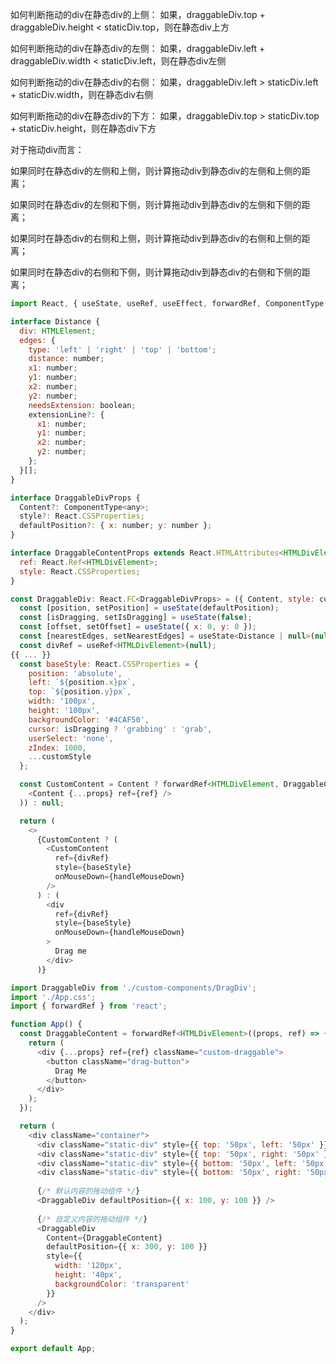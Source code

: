 如何判断拖动的div在静态div的上侧：
如果，draggableDiv.top + draggableDiv.height < staticDiv.top，则在静态div上方

如何判断拖动的div在静态div的左侧：
如果，draggableDiv.left + draggableDiv.width < staticDiv.left，则在静态div左侧

如何判断拖动的div在静态div的右侧：
如果，draggableDiv.left > staticDiv.left + staticDiv.width，则在静态div右侧

如何判断拖动的div在静态div的下方：
如果，draggableDiv.top > staticDiv.top + staticDiv.height，则在静态div下方


对于拖动div而言：

如果同时在静态div的左侧和上侧，则计算拖动div到静态div的左侧和上侧的距离；

如果同时在静态div的左侧和下侧，则计算拖动div到静态div的左侧和下侧的距离；

如果同时在静态div的右侧和上侧，则计算拖动div到静态div的右侧和上侧的距离；

如果同时在静态div的右侧和下侧，则计算拖动div到静态div的右侧和下侧的距离；

```javascript
import React, { useState, useRef, useEffect, forwardRef, ComponentType, ForwardRefRenderFunction } from 'react';

interface Distance {
  div: HTMLElement;
  edges: {
    type: 'left' | 'right' | 'top' | 'bottom';
    distance: number;
    x1: number;
    y1: number;
    x2: number;
    y2: number;
    needsExtension: boolean;
    extensionLine?: {
      x1: number;
      y1: number;
      x2: number;
      y2: number;
    };
  }[];
}

interface DraggableDivProps {
  Content?: ComponentType<any>;
  style?: React.CSSProperties;
  defaultPosition?: { x: number; y: number };
}

interface DraggableContentProps extends React.HTMLAttributes<HTMLDivElement> {
  ref: React.Ref<HTMLDivElement>;
  style: React.CSSProperties;
}

const DraggableDiv: React.FC<DraggableDivProps> = ({ Content, style: customStyle, defaultPosition = { x: 100, y: 100 } }) => {
  const [position, setPosition] = useState(defaultPosition);
  const [isDragging, setIsDragging] = useState(false);
  const [offset, setOffset] = useState({ x: 0, y: 0 });
  const [nearestEdges, setNearestEdges] = useState<Distance | null>(null);
  const divRef = useRef<HTMLDivElement>(null);
{{ ... }}
  const baseStyle: React.CSSProperties = {
    position: 'absolute',
    left: `${position.x}px`,
    top: `${position.y}px`,
    width: '100px',
    height: '100px',
    backgroundColor: '#4CAF50',
    cursor: isDragging ? 'grabbing' : 'grab',
    userSelect: 'none',
    zIndex: 1000,
    ...customStyle
  };

  const CustomContent = Content ? forwardRef<HTMLDivElement, DraggableContentProps>((props, ref) => (
    <Content {...props} ref={ref} />
  )) : null;

  return (
    <>
      {CustomContent ? (
        <CustomContent
          ref={divRef}
          style={baseStyle}
          onMouseDown={handleMouseDown}
        />
      ) : (
        <div
          ref={divRef}
          style={baseStyle}
          onMouseDown={handleMouseDown}
        >
          Drag me
        </div>
      )}

import DraggableDiv from './custom-components/DragDiv';
import './App.css';
import { forwardRef } from 'react';

function App() {
  const DraggableContent = forwardRef<HTMLDivElement>((props, ref) => {
    return (
      <div {...props} ref={ref} className="custom-draggable">
        <button className="drag-button">
          Drag Me
        </button>
      </div>
    );
  });

  return (
    <div className="container">
      <div className="static-div" style={{ top: '50px', left: '50px' }}>Div 1</div>
      <div className="static-div" style={{ top: '50px', right: '50px' }}>Div 2</div>
      <div className="static-div" style={{ bottom: '50px', left: '50px' }}>Div 3</div>
      <div className="static-div" style={{ bottom: '50px', right: '50px' }}>Div 4</div>
      
      {/* 默认内容的拖动组件 */}
      <DraggableDiv defaultPosition={{ x: 100, y: 100 }} />
      
      {/* 自定义内容的拖动组件 */}
      <DraggableDiv 
        Content={DraggableContent} 
        defaultPosition={{ x: 300, y: 100 }}
        style={{
          width: '120px',
          height: '40px',
          backgroundColor: 'transparent'
        }}
      />
    </div>
  );
}

export default App;
```